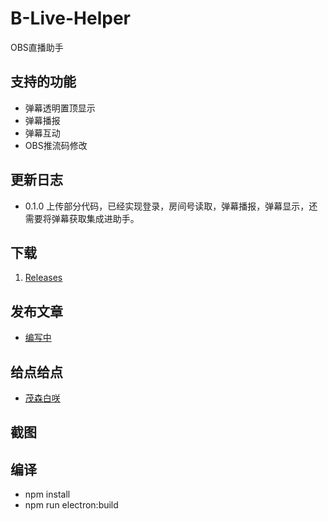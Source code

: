 # B-Live-Helper
OBS直播助手

## 支持的功能
* 弹幕透明置顶显示
* 弹幕播报
* 弹幕互动
* OBS推流码修改

## 更新日志
* 0.1.0 上传部分代码，已经实现登录，房间号读取，弹幕播报，弹幕显示，还需要将弹幕获取集成进助手。

## 下载
1. [Releases](https://github.com/ShigemoriHakura/B-Live-Helper/releases)

## 发布文章
* [编写中](https://space.bilibili.com/1930322/)

## 给点给点
* [茂森白咲](https://space.bilibili.com/1930322/)

## 截图
## 编译
* npm install
* npm run electron:build 
